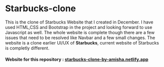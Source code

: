 # Starbucks-clone

This is the clone of Starbucks Website that I created in December.
I have used HTML,CSS and Bootstrap in the project and looking forward to use Javascript as well.
The whole website is complete though there are a few issues that need to be resolved like Navbar and a few small changes.
The website is a clone earlier UI/UX of **Starbucks**, current website of Starbucks is completly different.

#### Website for this repository : [starbucks-clone-by-amisha.netlify.app](https://starbucks-clone-by-amisha.netlify.app/)
